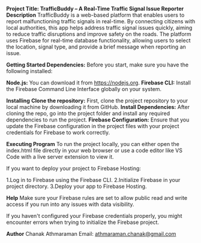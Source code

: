 **Project Title: TrafficBuddy – A Real-Time Traffic Signal Issue Reporter**
**Description**
TrafficBuddy is a web-based platform that enables users to report malfunctioning traffic signals in real-time. By connecting citizens with local authorities, this app helps address traffic signal issues quickly, aiming to reduce traffic disruptions and improve safety on the roads. The platform uses Firebase for real-time database functionality, allowing users to select the location, signal type, and provide a brief message when reporting an issue.

**Getting Started
Dependencies:**
Before you start, make sure you have the following installed:

**Node.js:** You can download it from https://nodejs.org.
**Firebase CLI:** Install the Firebase Command Line Interface globally on your system.

**Installing**
**Clone the repository:** First, clone the project repository to your local machine by downloading it from GitHub.
**Install Dependencies:** After cloning the repo, go into the project folder and install any required dependencies to run the project.
**Firebase Configuration:** Ensure that you update the Firebase configuration in the project files with your project credentials for Firebase to work correctly.

**Executing Program**
To run the project locally, you can either open the index.html file directly in your web browser or use a code editor like VS Code with a live server extension to view it.

If you want to deploy your project to Firebase Hosting:

1.Log in to Firebase using the Firebase CLI.
2.Initialize Firebase in your project directory.
3.Deploy your app to Firebase Hosting.

**Help**
Make sure your Firebase rules are set to allow public read and write access if you run into any issues with data visibility.

If you haven't configured your Firebase credentials properly, you might encounter errors when trying to initialize the Firebase project.

**Author**
Chanak Athmaraman
Email: athmaraman.chanak@gmail.com
